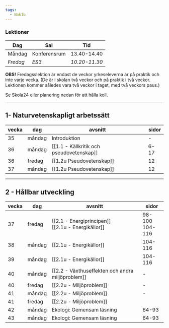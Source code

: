 ```yaml
---
tags:
  - Nak1b
---
```

### Lektioner

| Dag      | Sal          | Tid           |
| -------- | ------------ | ------------- |
| Måndag   | Konferensrum | 13.40-14.40   |
| *Fredag* | *ES3*        | *10.20-11.30* |

**OBS!** Fredagsslektion är endast de veckor yrkeseleverna är på praktik och inte varje vecka. (De är i skolan två veckor och på praktik i två veckor. Lektionen kommer således vara två veckor i taget, med två veckors paus.)

Se Skola24 eller planering nedan för att hålla koll.

---

## 1- Naturvetenskapligt arbetssätt

| vecka | dag    | avsnitt                                              | sidor             |
| ----- | ------ | ---------------------------------------------------- | ----------------- |
| 35    | måndag | Introduktion                                         | -                 |
| 36    | måndag | [[1.1 - Källkritik och pseudovetenskap]]             | 6-17              |
| 36    | fredag | [[1.2u  Pseudovetenskap]]                            | 12                |
| 37    | måndag | [[1.2u  Pseudovetenskap]]                            | 12                |

---

## 2 - Hållbar utveckling

| vecka | dag    | avsnitt                                              | sidor             |
| ----- | ------ | ---------------------------------------------------- | ----------------- |
| 37    | fredag | [[2.1 - Energiprincipen]]<br>[[2.1u - Energikällor]] | 98-100<br>104-116 |
| 38    | måndag | [[2.1u - Energikällor]]                              | 104-116           |
| 39    | måndag | [[2.1u - Energikällor]]                              | 104-116           |
| 40    | måndag | [[2.2 - Växthuseffekten och andra miljöproblem]]     | -                 |
| 40    | fredag | [[2.2u - Miljöproblem]]                              | -                 |
| 41    | måndag | [[2.2u - Miljöproblem]]                              | -                 |
| 41    | fredag | [[2.2u - Miljöproblem]]                              |                   |
| 42    | måndag | Ekologi: Gemensam läsning                            | 64-93             |
| 43    | måndag | Ekologi: Gemensam läsning                            | 64-93             |
